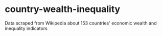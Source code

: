 # country-wealth-inequality
Data scraped from Wikipedia about 153 countries' economic wealth and inequality indicators
